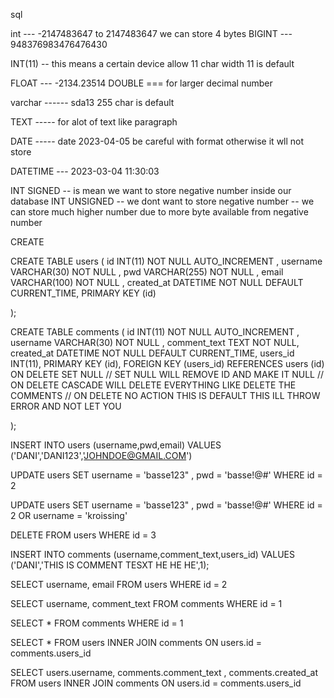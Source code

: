 sql


int --- -2147483647  to 2147483647 we can store 4 bytes
BIGINT --- 948376983476476430

INT(11) -- this means a certain device allow 11 char width 11 is default 

FLOAT --- -2134.23514
DOUBLE ===            for larger decimal number

varchar ------ sda13    255 char is default

TEXT ----- for alot of text like paragraph  

DATE ----- date 2023-04-05  be careful  with format otherwise it wll not store

DATETIME --- 2023-03-04 11:30:03

INT SIGNED -- is mean we want to  store negative number inside our database
INT UNSIGNED -- we dont want to store negative number -- we can store much higher number due to more byte available from negative number


CREATE

CREATE TABLE users (
    id INT(11) NOT NULL AUTO_INCREMENT ,
    username VARCHAR(30) NOT NULL ,
    pwd VARCHAR(255) NOT NULL ,
    email VARCHAR(100) NOT NULL ,
    created_at DATETIME NOT NULL DEFAULT CURRENT_TIME,
    PRIMARY KEY (id)


);

CREATE TABLE comments (
    id INT(11) NOT NULL AUTO_INCREMENT ,
    username VARCHAR(30) NOT NULL ,
    comment_text TEXT NOT NULL,
    created_at DATETIME NOT NULL DEFAULT CURRENT_TIME,
    users_id INT(11),
    PRIMARY KEY (id),
    FOREIGN KEY (users_id) REFERENCES users (id) ON DELETE SET NULL
	// SET NULL WILL REMOVE ID AND MAKE IT NULL
    // ON DELETE CASCADE WILL DELETE EVERYTHING LIKE DELETE THE COMMENTS 
    // ON DELETE NO ACTION THIS IS DEFAULT THIS ILL THROW ERROR AND NOT LET YOU

);


<!-- insert  -->

INSERT INTO users (username,pwd,email) VALUES ('DANI','DANI123','JOHNDOE@GMAIL.COM')

<!-- UPDATE -->

UPDATE users SET username = 'basse123" , pwd = 'basse!@#' WHERE id = 2


UPDATE users SET username = 'basse123" , pwd = 'basse!@#' WHERE id = 2 OR username = 'kroissing'

<!-- DELETE 0 -->


DELETE FROM users WHERE id = 3

INSERT INTO comments (username,comment_text,users_id) VALUES ('DANI','THIS IS COMMENT TESXT HE HE HE',1);


<!-- SELECT  -->

SELECT username, email FROM users WHERE id = 2

SELECT username, comment_text FROM comments WHERE id = 1


SELECT * FROM comments WHERE id = 1

<!-- JOINS  -->

SELECT * FROM users INNER JOIN comments ON  users.id = comments.users_id

SELECT users.username, comments.comment_text , comments.created_at FROM users INNER JOIN comments ON  users.id = comments.users_id











